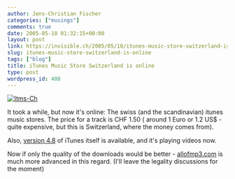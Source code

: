 ```yaml
---
author: Jens-Christian Fischer
categories: ["musings"]
comments: true
date: 2005-05-10 01:32:15+00:00
layout: post
link: https://invisible.ch/2005/05/10/itunes-music-store-switzerland-is-online/
slug: itunes-music-store-switzerland-is-online
tags: ["blog"]
title: iTunes Music Store Switzerland is online
type: post
wordpress_id: 408
---
```



[![Itms-Ch](/itms-ch-tm.jpg)](/itms-ch.png)
  
It took a while, but now it's online: The swiss (and the scandinavian) itunes music stores. The price for a track is CHF 1.50 ( around 1 Euro or 1.2 US$ - quite expensive, but this is Switzerland, where the money comes from).



Also, [version 4.8](https://www.apple.com/itunes/download/) of iTunes itself is available, and it's playing videos now.



Now if only the quality of the downloads would be better - [allofmp3.com](https://allofmp3.com) is much more advanced in this regard. (I'll leave the legality discussions for the moment)

